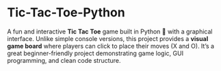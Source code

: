 # Tic-Tac-Toe-Python
A fun and interactive **Tic Tac Toe** game built in Python 🐍 with a graphical interface. Unlike simple console versions, this project provides a **visual game board** where players can click to place their moves (X and O). It’s a great beginner-friendly project demonstrating game logic, GUI programming, and clean code structure.
